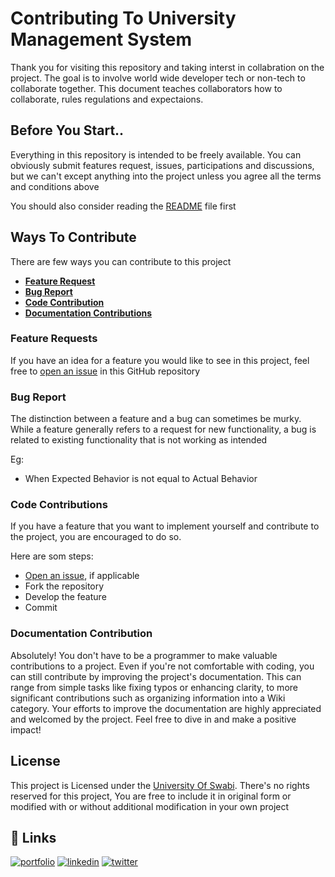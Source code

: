 
# Contributing To University Management System

Thank you for visiting this repository and taking interst in collabration on the project. The goal is to involve world wide developer tech or non-tech to collaborate together. This document teaches collaborators how to collaborate, rules regulations and expectaions.


## Before You Start..
Everything in this repository is intended to be freely available. You can obviously submit features request, issues, participations and discussions, but we can't except anything into the project unless you agree all the terms and conditions above

You should also consider reading the [README](https://github.com/KashifKhaan/University_Management_System/blob/master/README.md) file first
## Ways To Contribute

There are few ways you can contribute to this project

- **[Feature Request](#feature-request)**
- **[Bug Report](#bug-report)**
- **[Code Contribution](#code-contribution)**
- **[Documentation Contributions](#docs-contribution)**

<a name="feature-request"></a>
### Feature Requests
If you have an idea for a feature you would like to see in this project, feel free to [open an issue](https://github.com/KashifKhaan/University_Management_System/issues) in this GitHub repository

<a name="bug-report"></a>
### Bug Report

The distinction between a feature and a bug can sometimes be murky. While a feature generally refers to a request for new functionality, a bug is related to existing functionality that is not working as intended 

Eg:

- When Expected Behavior is not equal to Actual Behavior

<a name="code-contribution"></a>
### Code Contributions
If you have a feature that you want to implement yourself and contribute to the project, you are encouraged to do so.

Here are som steps:

- [Open an issue](https://github.com/KashifKhaan/University_Management_System/issues), if applicable
- Fork the repository
- Develop the feature
- Commit
<a name="docs-contribution"></a>
### Documentation Contribution
Absolutely! You don't have to be a programmer to make valuable contributions to a project. Even if you're not comfortable with coding, you can still contribute by improving the project's documentation. This can range from simple tasks like fixing typos or enhancing clarity, to more significant contributions such as organizing information into a Wiki category. Your efforts to improve the documentation are highly appreciated and welcomed by the project. Feel free to dive in and make a positive impact!

## License
This project is Licensed under the [University Of Swabi](UOS). There's no rights reserved for this project, You are free to include it in original form or modified with or without additional modification in your own project


## 🔗 Links
[![portfolio](https://img.shields.io/badge/my_portfolio-000?style=for-the-badge&logo=ko-fi&logoColor=white)](https://dribbble.com/Kashif420)
[![linkedin](https://img.shields.io/badge/linkedin-0A66C2?style=for-the-badge&logo=linkedin&logoColor=white)](https://www.linkedin.com/in/mr-kashif-442146214/)
[![twitter](https://img.shields.io/badge/twitter-1DA1F2?style=for-the-badge&logo=twitter&logoColor=white)](https://twitter.com/KaxhifKhan)


